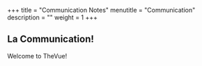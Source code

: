 +++
title = "Communication Notes"
menutitle = "Communication"
description = ""
weight = 1
+++

## La Communication!

Welcome to TheVue!
